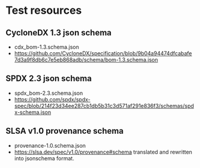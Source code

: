<!--
SPDX-FileCopyrightText: 2022 Technology Innovation Institute (TII)

SPDX-License-Identifier: CC-BY-SA-4.0
-->

# Test resources

## CycloneDX 1.3 json schema

- cdx_bom-1.3.schema.json
- <https://github.com/CycloneDX/specification/blob/9b04a94474dfcabafe7d3a9f8db6c7e5eb868adb/schema/bom-1.3.schema.json>

## SPDX 2.3 json schema

- spdx_bom-2.3.schema.json
- <https://github.com/spdx/spdx-spec/blob/214f23d34ee287cb1db5b31c3d571af291e836f3/schemas/spdx-schema.json>

## SLSA v1.0 provenance schema

- provenance-1.0.schema.json
- <https://slsa.dev/spec/v1.0/provenance#schema> translated and rewritten into jsonschema format.
